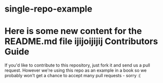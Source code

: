 single-repo-example
===================

Here is some new content for the README.md file
ijijoijijij
Contributors Guide
==================
If you'd like to contribute to this repository, just fork it and send us a pull request. However we're using this repo as an example in a book so we probably won't get a chance to accept many pull requests - sorry :(
